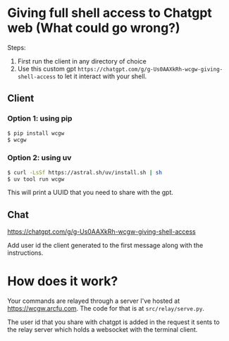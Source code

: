 # Giving full shell access to Chatgpt web (What could go wrong?)
Steps: 
1. First run the client in any directory of choice
2. Use this custom gpt `https://chatgpt.com/g/g-Us0AAXkRh-wcgw-giving-shell-access` to let it interact with your shell.

## Client

### Option 1: using pip
```sh
$ pip install wcgw
$ wcgw
```

### Option 2: using uv
```sh
$ curl -LsSf https://astral.sh/uv/install.sh | sh
$ uv tool run wcgw
```

This will print a UUID that you need to share with the gpt.


## Chat
https://chatgpt.com/g/g-Us0AAXkRh-wcgw-giving-shell-access

Add user id the client generated to the first message along with the instructions.

# How does it work?
Your commands are relayed through a server I've hosted at https://wcgw.arcfu.com. The code for that is at `src/relay/serve.py`. 

The user id that you share with chatgpt is added in the request it sents to the relay server which holds a websocket with the terminal client.
